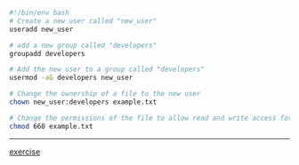 ```bash
#!/bin/env bash
# Create a new user called "new_user"
useradd new_user

# add a new group called "developers"
groupadd developers 

# Add the new user to a group called "developers"
usermod -aG developers new_user

# Change the ownership of a file to the new user
chown new_user:developers example.txt

# Change the permissions of the file to allow read and write access for the owner and group
chmod 660 example.txt
```
---------------------------------------------------------
[exercise](https://github.com/ROT101/learn_something/blob/main/linux%20basics/manage_and_permissions/3_manage_and_permissions_exercise.md)

